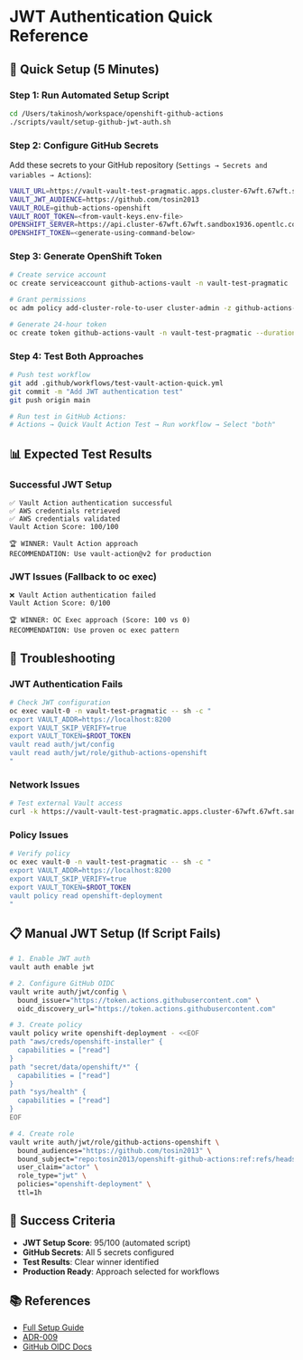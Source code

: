 # JWT Authentication Quick Reference

## 🚀 **Quick Setup (5 Minutes)**

### Step 1: Run Automated Setup Script
```bash
cd /Users/takinosh/workspace/openshift-github-actions
./scripts/vault/setup-github-jwt-auth.sh
```

### Step 2: Configure GitHub Secrets
Add these secrets to your GitHub repository (`Settings → Secrets and variables → Actions`):

```bash
VAULT_URL=https://vault-vault-test-pragmatic.apps.cluster-67wft.67wft.sandbox1936.opentlc.com
VAULT_JWT_AUDIENCE=https://github.com/tosin2013
VAULT_ROLE=github-actions-openshift
VAULT_ROOT_TOKEN=<from-vault-keys.env-file>
OPENSHIFT_SERVER=https://api.cluster-67wft.67wft.sandbox1936.opentlc.com:6443
OPENSHIFT_TOKEN=<generate-using-command-below>
```

### Step 3: Generate OpenShift Token
```bash
# Create service account
oc create serviceaccount github-actions-vault -n vault-test-pragmatic

# Grant permissions
oc adm policy add-cluster-role-to-user cluster-admin -z github-actions-vault -n vault-test-pragmatic

# Generate 24-hour token
oc create token github-actions-vault -n vault-test-pragmatic --duration=24h
```

### Step 4: Test Both Approaches
```bash
# Push test workflow
git add .github/workflows/test-vault-action-quick.yml
git commit -m "Add JWT authentication test"
git push origin main

# Run test in GitHub Actions:
# Actions → Quick Vault Action Test → Run workflow → Select "both"
```

## 📊 **Expected Test Results**

### Successful JWT Setup
```
✅ Vault Action authentication successful
✅ AWS credentials retrieved
✅ AWS credentials validated
Vault Action Score: 100/100

🏆 WINNER: Vault Action approach
RECOMMENDATION: Use vault-action@v2 for production
```

### JWT Issues (Fallback to oc exec)
```
❌ Vault Action authentication failed
Vault Action Score: 0/100

🏆 WINNER: OC Exec approach (Score: 100 vs 0)
RECOMMENDATION: Use proven oc exec pattern
```

## 🔧 **Troubleshooting**

### JWT Authentication Fails
```bash
# Check JWT configuration
oc exec vault-0 -n vault-test-pragmatic -- sh -c "
export VAULT_ADDR=https://localhost:8200
export VAULT_SKIP_VERIFY=true
export VAULT_TOKEN=$ROOT_TOKEN
vault read auth/jwt/config
vault read auth/jwt/role/github-actions-openshift
"
```

### Network Issues
```bash
# Test external Vault access
curl -k https://vault-vault-test-pragmatic.apps.cluster-67wft.67wft.sandbox1936.opentlc.com/v1/sys/health
```

### Policy Issues
```bash
# Verify policy
oc exec vault-0 -n vault-test-pragmatic -- sh -c "
export VAULT_ADDR=https://localhost:8200
export VAULT_SKIP_VERIFY=true
export VAULT_TOKEN=$ROOT_TOKEN
vault policy read openshift-deployment
"
```

## 📋 **Manual JWT Setup (If Script Fails)**

```bash
# 1. Enable JWT auth
vault auth enable jwt

# 2. Configure GitHub OIDC
vault write auth/jwt/config \
  bound_issuer="https://token.actions.githubusercontent.com" \
  oidc_discovery_url="https://token.actions.githubusercontent.com"

# 3. Create policy
vault policy write openshift-deployment - <<EOF
path "aws/creds/openshift-installer" {
  capabilities = ["read"]
}
path "secret/data/openshift/*" {
  capabilities = ["read"]
}
path "sys/health" {
  capabilities = ["read"]
}
EOF

# 4. Create role
vault write auth/jwt/role/github-actions-openshift \
  bound_audiences="https://github.com/tosin2013" \
  bound_subject="repo:tosin2013/openshift-github-actions:ref:refs/heads/main" \
  user_claim="actor" \
  role_type="jwt" \
  policies="openshift-deployment" \
  ttl=1h
```

## 🎯 **Success Criteria**

- **JWT Setup Score**: 95/100 (automated script)
- **GitHub Secrets**: All 5 secrets configured
- **Test Results**: Clear winner identified
- **Production Ready**: Approach selected for workflows

## 📚 **References**

- [Full Setup Guide](github-actions-jwt-setup.md)
- [ADR-009](../adrs/009-github-actions-jwt-authentication-strategy.md)
- [GitHub OIDC Docs](https://docs.github.com/en/actions/deployment/security-hardening-your-deployments/about-security-hardening-with-openid-connect)
